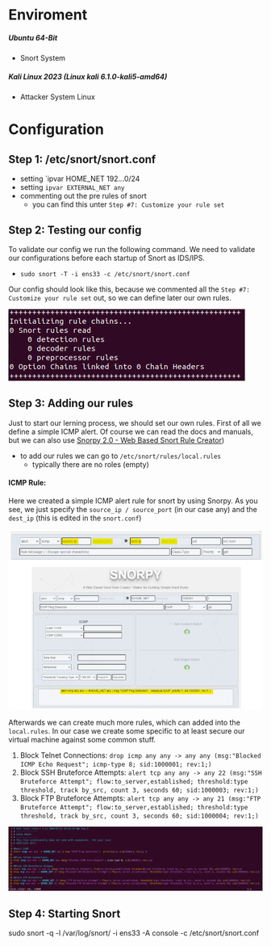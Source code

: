 # Enviroment

##### Ubuntu 64-Bit 
- Snort System 

##### Kali Linux 2023 (Linux kali 6.1.0-kali5-amd64)
- Attacker System Linux 


# Configuration 

## Step 1: /etc/snort/snort.conf

- setting `ipvar HOME_NET 192.*.*.0/24 
- setting `ipvar EXTERNAL_NET any`
- commenting out the pre rules of snort  
	- you can find this unter `Step #7: Customize your rule set`



## Step 2: Testing our config 

To validate our config we run the following command. We need to validate our configurations before each startup of Snort as IDS/IPS. 

- `sudo snort -T -i ens33 -c /etc/snort/snort.conf`

Our config should look like this, because we commented all the `Step #7: Customize your rule set` out, so we can define later our own rules.

![Snort Rules](https://github.com/forty4sevenKaya/Snort_IDS-IPS/blob/main/screens/Pasted%20image%2020230514171510.png)




## Step 3: Adding our rules

Just to start our lerning process, we should set our own rules. First of all we define a simple ICMP alert. Of course we can read the docs and manuals, but we can also use [Snorpy 2.0 - Web Based Snort Rule Creator](http://snorpy.cyb3rs3c.net/))

+ to add our rules we can go to `/etc/snort/rules/local.rules` 
	+ typically there are no roles (empty) 

#### ICMP Rule: 
Here we created a simple ICMP alert rule for snort by using Snorpy. As you see, we just specify the `source_ip / source_port` (in our case any) and the `dest_ip` (this is edited in the `snort.conf`)  

![Snorpy](https://github.com/forty4sevenKaya/Snort_IDS-IPS/blob/main/screens/Pasted%20image%2020230514175150.png)

Afterwards we can create much more rules, which can added into the `local.rules`. In our case we create some specific to at least secure our virtual machine against some common stuff. 

1. Block Telnet Connections:
`drop icmp any any -> any any (msg:"Blocked ICMP Echo Request"; icmp-type 8; sid:1000001; rev:1;)`
2. Block SSH Bruteforce Attempts:
`alert tcp any any -> any 22 (msg:"SSH Bruteforce Attempt"; flow:to_server,established; threshold:type threshold, track by_src, count 3, seconds 60; sid:1000003; rev:1;)
`
3. Block FTP Bruteforce Attempts:
`alert tcp any any -> any 21 (msg:"FTP Bruteforce Attempt"; flow:to_server,established; threshold:type threshold, track by_src, count 3, seconds 60; sid:1000004; rev:1;)`

![Own Rules](https://github.com/forty4sevenKaya/Snort_IDS-IPS/blob/main/screens/Pasted%20image%2020230514181001.png)

## Step 4: Starting Snort 

sudo snort -q -l /var/log/snort/ -i ens33 -A console -c /etc/snort/snort.conf 
